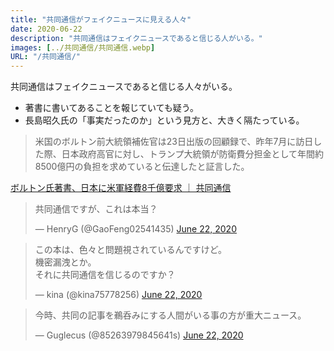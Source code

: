```yaml
---
title: "共同通信がフェイクニュースに見える人々"
date: 2020-06-22
description: "共同通信はフェイクニュースであると信じる人がいる。"
images: [../共同通信/共同通信.webp]
URL: "/共同通信/"
---
```


共同通信はフェイクニュースであると信じる人々がいる。<!--more-->

- 著書に書いてあることを報じていても疑う。
- 長島昭久氏の「事実だったのか」という見方と、大きく隔たっている。

> 米国のボルトン前大統領補佐官は23日出版の回顧録で、昨年7月に訪日した際、日本政府高官に対し、トランプ大統領が防衛費分担金として年間約8500億円の負担を求めていると伝達したと証言した。

[ボルトン氏著書、日本に米軍経費8千億要求 ｜ 共同通信](https://this.kiji.is/647643624256586849?c=39550187727945729)

<blockquote class="twitter-tweet"><p lang="ja" dir="ltr">共同通信ですが、これは本当？</p>&mdash; HenryG (@GaoFeng02541435) <a href="https://twitter.com/GaoFeng02541435/status/1274920010633207808?ref_src=twsrc%5Etfw">June 22, 2020</a></blockquote> <script async src="https://platform.twitter.com/widgets.js" charset="utf-8"></script>

<blockquote class="twitter-tweet"><p lang="ja" dir="ltr">この本は、色々と問題視されているんですけど。<br>機密漏洩とか。<br>それに共同通信を信じるのですか？</p>&mdash; kina (@kina75778256) <a href="https://twitter.com/kina75778256/status/1274940558859833344?ref_src=twsrc%5Etfw">June 22, 2020</a></blockquote> <script async src="https://platform.twitter.com/widgets.js" charset="utf-8"></script>

<blockquote class="twitter-tweet"><p lang="ja" dir="ltr">今時、共同の記事を鵜呑みにする人間がいる事の方が重大ニュース。</p>&mdash; Guglecus (@85263979845641s) <a href="https://twitter.com/85263979845641s/status/1274929519023906816?ref_src=twsrc%5Etfw">June 22, 2020</a></blockquote> <script async src="https://platform.twitter.com/widgets.js" charset="utf-8"></script>